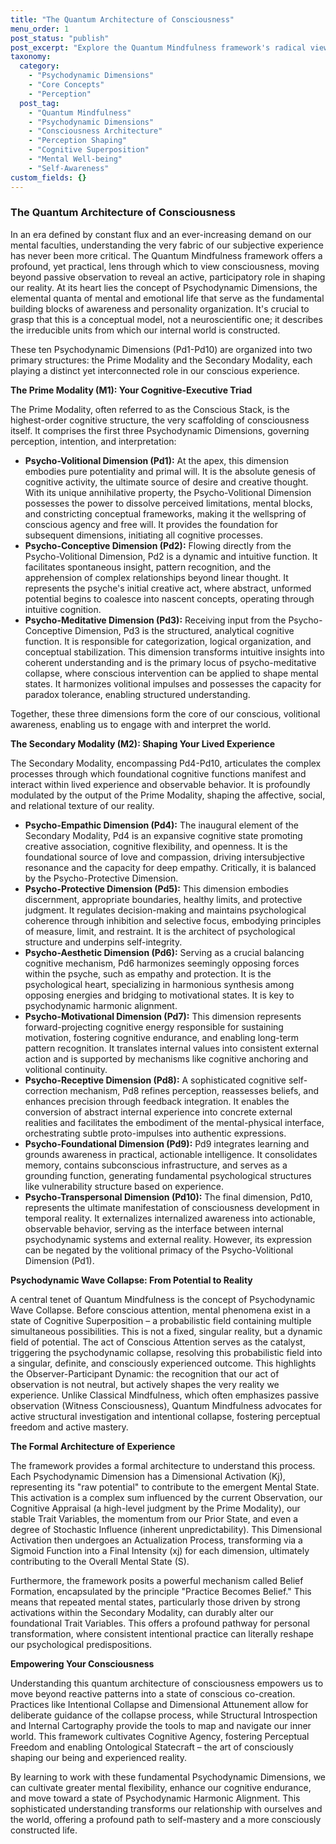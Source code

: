```yaml
---
title: "The Quantum Architecture of Consciousness"
menu_order: 1
post_status: "publish"
post_excerpt: "Explore the Quantum Mindfulness framework's radical view of consciousness as an active, dynamic force. This post unpacks the ten psychodynamic dimensions, revealing how they interact to shape your perceived reality. Discover how conscious attention triggers the psychodynamic wave collapse, offering a profound pathway to self-mastery and intentional living."
taxonomy:
  category:
    - "Psychodynamic Dimensions"
    - "Core Concepts"
    - "Perception"
  post_tag:
    - "Quantum Mindfulness"
    - "Psychodynamic Dimensions"
    - "Consciousness Architecture"
    - "Perception Shaping"
    - "Cognitive Superposition"
    - "Mental Well-being"
    - "Self-Awareness"
custom_fields: {}
---
```


### The Quantum Architecture of Consciousness

In an era defined by constant flux and an ever-increasing demand on our mental faculties, understanding the very fabric of our subjective experience has never been more critical. The Quantum Mindfulness framework offers a profound, yet practical, lens through which to view consciousness, moving beyond passive observation to reveal an active, participatory role in shaping our reality. At its heart lies the concept of Psychodynamic Dimensions, the elemental quanta of mental and emotional life that serve as the fundamental building blocks of awareness and personality organization. It's crucial to grasp that this is a conceptual model, not a neuroscientific one; it describes the irreducible units from which our internal world is constructed.

These ten Psychodynamic Dimensions (Pd1-Pd10) are organized into two primary structures: the Prime Modality and the Secondary Modality, each playing a distinct yet interconnected role in our conscious experience.

**The Prime Modality (M1): Your Cognitive-Executive Triad**

The Prime Modality, often referred to as the Conscious Stack, is the highest-order cognitive structure, the very scaffolding of consciousness itself. It comprises the first three Psychodynamic Dimensions, governing perception, intention, and interpretation:

*   **Psycho-Volitional Dimension (Pd1):** At the apex, this dimension embodies pure potentiality and primal will. It is the absolute genesis of cognitive activity, the ultimate source of desire and creative thought. With its unique annihilative property, the Psycho-Volitional Dimension possesses the power to dissolve perceived limitations, mental blocks, and constricting conceptual frameworks, making it the wellspring of conscious agency and free will. It provides the foundation for subsequent dimensions, initiating all cognitive processes.
*   **Psycho-Conceptive Dimension (Pd2):** Flowing directly from the Psycho-Volitional Dimension, Pd2 is a dynamic and intuitive function. It facilitates spontaneous insight, pattern recognition, and the apprehension of complex relationships beyond linear thought. It represents the psyche's initial creative act, where abstract, unformed potential begins to coalesce into nascent concepts, operating through intuitive cognition.
*   **Psycho-Meditative Dimension (Pd3):** Receiving input from the Psycho-Conceptive Dimension, Pd3 is the structured, analytical cognitive function. It is responsible for categorization, logical organization, and conceptual stabilization. This dimension transforms intuitive insights into coherent understanding and is the primary locus of psycho-meditative collapse, where conscious intervention can be applied to shape mental states. It harmonizes volitional impulses and possesses the capacity for paradox tolerance, enabling structured understanding.

Together, these three dimensions form the core of our conscious, volitional awareness, enabling us to engage with and interpret the world.

**The Secondary Modality (M2): Shaping Your Lived Experience**

The Secondary Modality, encompassing Pd4-Pd10, articulates the complex processes through which foundational cognitive functions manifest and interact within lived experience and observable behavior. It is profoundly modulated by the output of the Prime Modality, shaping the affective, social, and relational texture of our reality.

*   **Psycho-Empathic Dimension (Pd4):** The inaugural element of the Secondary Modality, Pd4 is an expansive cognitive state promoting creative association, cognitive flexibility, and openness. It is the foundational source of love and compassion, driving intersubjective resonance and the capacity for deep empathy. Critically, it is balanced by the Psycho-Protective Dimension.
*   **Psycho-Protective Dimension (Pd5):** This dimension embodies discernment, appropriate boundaries, healthy limits, and protective judgment. It regulates decision-making and maintains psychological coherence through inhibition and selective focus, embodying principles of measure, limit, and restraint. It is the architect of psychological structure and underpins self-integrity.
*   **Psycho-Aesthetic Dimension (Pd6):** Serving as a crucial balancing cognitive mechanism, Pd6 harmonizes seemingly opposing forces within the psyche, such as empathy and protection. It is the psychological heart, specializing in harmonious synthesis among opposing energies and bridging to motivational states. It is key to psychodynamic harmonic alignment.
*   **Psycho-Motivational Dimension (Pd7):** This dimension represents forward-projecting cognitive energy responsible for sustaining motivation, fostering cognitive endurance, and enabling long-term pattern recognition. It translates internal values into consistent external action and is supported by mechanisms like cognitive anchoring and volitional continuity.
*   **Psycho-Receptive Dimension (Pd8):** A sophisticated cognitive self-correction mechanism, Pd8 refines perception, reassesses beliefs, and enhances precision through feedback integration. It enables the conversion of abstract internal experience into concrete external realities and facilitates the embodiment of the mental-physical interface, orchestrating subtle proto-impulses into authentic expressions.
*   **Psycho-Foundational Dimension (Pd9):** Pd9 integrates learning and grounds awareness in practical, actionable intelligence. It consolidates memory, contains subconscious infrastructure, and serves as a grounding function, generating fundamental psychological structures like vulnerability structure based on experience.
*   **Psycho-Transpersonal Dimension (Pd10):** The final dimension, Pd10, represents the ultimate manifestation of consciousness development in temporal reality. It externalizes internalized awareness into actionable, observable behavior, serving as the interface between internal psychodynamic systems and external reality. However, its expression can be negated by the volitional primacy of the Psycho-Volitional Dimension (Pd1).

**Psychodynamic Wave Collapse: From Potential to Reality**

A central tenet of Quantum Mindfulness is the concept of Psychodynamic Wave Collapse. Before conscious attention, mental phenomena exist in a state of Cognitive Superposition – a probabilistic field containing multiple simultaneous possibilities. This is not a fixed, singular reality, but a dynamic field of potential. The act of Conscious Attention serves as the catalyst, triggering the psychodynamic collapse, resolving this probabilistic field into a singular, definite, and consciously experienced outcome. This highlights the Observer-Participant Dynamic: the recognition that our act of observation is not neutral, but actively shapes the very reality we experience. Unlike Classical Mindfulness, which often emphasizes passive observation (Witness Consciousness), Quantum Mindfulness advocates for active structural investigation and intentional collapse, fostering perceptual freedom and active mastery.

**The Formal Architecture of Experience**

The framework provides a formal architecture to understand this process. Each Psychodynamic Dimension has a Dimensional Activation (Kj), representing its "raw potential" to contribute to the emergent Mental State. This activation is a complex sum influenced by the current Observation, our Cognitive Appraisal (a high-level judgment by the Prime Modality), our stable Trait Variables, the momentum from our Prior State, and even a degree of Stochastic Influence (inherent unpredictability). This Dimensional Activation then undergoes an Actualization Process, transforming via a Sigmoid Function into a Final Intensity (xj) for each dimension, ultimately contributing to the Overall Mental State (S).

Furthermore, the framework posits a powerful mechanism called Belief Formation, encapsulated by the principle "Practice Becomes Belief." This means that repeated mental states, particularly those driven by strong activations within the Secondary Modality, can durably alter our foundational Trait Variables. This offers a profound pathway for personal transformation, where consistent intentional practice can literally reshape our psychological predispositions.

**Empowering Your Consciousness**

Understanding this quantum architecture of consciousness empowers us to move beyond reactive patterns into a state of conscious co-creation. Practices like Intentional Collapse and Dimensional Attunement allow for deliberate guidance of the collapse process, while Structural Introspection and Internal Cartography provide the tools to map and navigate our inner world. This framework cultivates Cognitive Agency, fostering Perceptual Freedom and enabling Ontological Statecraft – the art of consciously shaping our being and experienced reality.

By learning to work with these fundamental Psychodynamic Dimensions, we can cultivate greater mental flexibility, enhance our cognitive endurance, and move toward a state of Psychodynamic Harmonic Alignment. This sophisticated understanding transforms our relationship with ourselves and the world, offering a profound path to self-mastery and a more consciously constructed life.